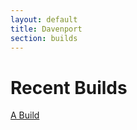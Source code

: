 ```yaml
---
layout: default
title: Davenport
section: builds
---
```


Recent Builds
=============
[A Build](./builds/Davenport.app.zip)
